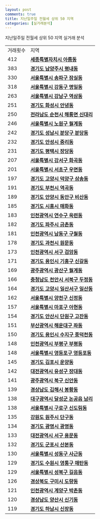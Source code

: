 ```yaml
---
layout: post
comments: true
title: 지난일주일 전월세 상위 50 지역
categories: [실거래분석]
---
```


지난일주일 전월세 상위 50 지역 실거래 분석

<table>
  <tr>
    <td>거래횟수</td>
    <td>지역</td>
  </tr>

  <tr>
    <td>412</td>
    <td colspan="4" style="font-weight: bold;"><a href="/실거래가/2021/05/28/36110.html">세종특별자치시 아름동</a></td>
  </tr>

  <tr>
    <td>383</td>
    <td colspan="4" style="font-weight: bold;"><a href="/실거래가/2021/05/28/41360.html">경기도 남양주시 평내동</a></td>
  </tr>

  <tr>
    <td>330</td>
    <td colspan="4" style="font-weight: bold;"><a href="/실거래가/2021/05/28/11710.html">서울특별시 송파구 잠실동</a></td>
  </tr>

  <tr>
    <td>318</td>
    <td colspan="4" style="font-weight: bold;"><a href="/실거래가/2021/05/28/11740.html">서울특별시 강동구 명일동</a></td>
  </tr>

  <tr>
    <td>263</td>
    <td colspan="4" style="font-weight: bold;"><a href="/실거래가/2021/05/28/11680.html">서울특별시 강남구 역삼동</a></td>
  </tr>

  <tr>
    <td>251</td>
    <td colspan="4" style="font-weight: bold;"><a href="/실거래가/2021/05/28/41590.html">경기도 화성시 안녕동</a></td>
  </tr>

  <tr>
    <td>250</td>
    <td colspan="4" style="font-weight: bold;"><a href="/실거래가/2021/05/28/46150.html">전라남도 순천시 해룡면 신대리</a></td>
  </tr>

  <tr>
    <td>246</td>
    <td colspan="4" style="font-weight: bold;"><a href="/실거래가/2021/05/28/11350.html">서울특별시 노원구 월계동</a></td>
  </tr>

  <tr>
    <td>242</td>
    <td colspan="4" style="font-weight: bold;"><a href="/실거래가/2021/05/28/41135.html">경기도 성남시 분당구 분당동</a></td>
  </tr>

  <tr>
    <td>232</td>
    <td colspan="4" style="font-weight: bold;"><a href="/실거래가/2021/05/28/41550.html">경기도 안성시 중리동</a></td>
  </tr>

  <tr>
    <td>231</td>
    <td colspan="4" style="font-weight: bold;"><a href="/실거래가/2021/05/28/41220.html">경기도 평택시 장당동</a></td>
  </tr>

  <tr>
    <td>207</td>
    <td colspan="4" style="font-weight: bold;"><a href="/실거래가/2021/05/28/11500.html">서울특별시 강서구 화곡동</a></td>
  </tr>

  <tr>
    <td>201</td>
    <td colspan="4" style="font-weight: bold;"><a href="/실거래가/2021/05/28/11650.html">서울특별시 서초구 우면동</a></td>
  </tr>

  <tr>
    <td>197</td>
    <td colspan="4" style="font-weight: bold;"><a href="/실거래가/2021/05/28/41281.html">경기도 고양시 덕양구 삼송동</a></td>
  </tr>

  <tr>
    <td>191</td>
    <td colspan="4" style="font-weight: bold;"><a href="/실거래가/2021/05/28/41190.html">경기도 부천시 역곡동</a></td>
  </tr>

  <tr>
    <td>189</td>
    <td colspan="4" style="font-weight: bold;"><a href="/실거래가/2021/05/28/41173.html">경기도 안양시 동안구 비산동</a></td>
  </tr>

  <tr>
    <td>185</td>
    <td colspan="4" style="font-weight: bold;"><a href="/실거래가/2021/05/28/41390.html">경기도 시흥시 매화동</a></td>
  </tr>

  <tr>
    <td>183</td>
    <td colspan="4" style="font-weight: bold;"><a href="/실거래가/2021/05/28/28185.html">인천광역시 연수구 옥련동</a></td>
  </tr>

  <tr>
    <td>182</td>
    <td colspan="4" style="font-weight: bold;"><a href="/실거래가/2021/05/28/41480.html">경기도 파주시 금촌동</a></td>
  </tr>

  <tr>
    <td>181</td>
    <td colspan="4" style="font-weight: bold;"><a href="/실거래가/2021/05/28/28200.html">인천광역시 남동구 구월동</a></td>
  </tr>

  <tr>
    <td>178</td>
    <td colspan="4" style="font-weight: bold;"><a href="/실거래가/2021/05/28/41290.html">경기도 과천시 원문동</a></td>
  </tr>

  <tr>
    <td>173</td>
    <td colspan="4" style="font-weight: bold;"><a href="/실거래가/2021/05/28/28260.html">인천광역시 서구 검암동</a></td>
  </tr>

  <tr>
    <td>171</td>
    <td colspan="4" style="font-weight: bold;"><a href="/실거래가/2021/05/28/41463.html">경기도 용인시 기흥구 신갈동</a></td>
  </tr>

  <tr>
    <td>169</td>
    <td colspan="4" style="font-weight: bold;"><a href="/실거래가/2021/05/28/29200.html">광주광역시 광산구 월계동</a></td>
  </tr>

  <tr>
    <td>166</td>
    <td colspan="4" style="font-weight: bold;"><a href="/실거래가/2021/05/28/44133.html">충청남도 천안시 서북구 두정동</a></td>
  </tr>

  <tr>
    <td>164</td>
    <td colspan="4" style="font-weight: bold;"><a href="/실거래가/2021/05/28/41287.html">경기도 고양시 일산서구 일산동</a></td>
  </tr>

  <tr>
    <td>162</td>
    <td colspan="4" style="font-weight: bold;"><a href="/실거래가/2021/05/28/11470.html">서울특별시 양천구 신정동</a></td>
  </tr>

  <tr>
    <td>157</td>
    <td colspan="4" style="font-weight: bold;"><a href="/실거래가/2021/05/28/11440.html">서울특별시 마포구 아현동</a></td>
  </tr>

  <tr>
    <td>154</td>
    <td colspan="4" style="font-weight: bold;"><a href="/실거래가/2021/05/28/41273.html">경기도 안산시 단원구 고잔동</a></td>
  </tr>

  <tr>
    <td>151</td>
    <td colspan="4" style="font-weight: bold;"><a href="/실거래가/2021/05/28/26350.html">부산광역시 해운대구 좌동</a></td>
  </tr>

  <tr>
    <td>150</td>
    <td colspan="4" style="font-weight: bold;"><a href="/실거래가/2021/05/28/41465.html">경기도 용인시 수지구 풍덕천동</a></td>
  </tr>

  <tr>
    <td>148</td>
    <td colspan="4" style="font-weight: bold;"><a href="/실거래가/2021/05/28/28237.html">인천광역시 부평구 부평동</a></td>
  </tr>

  <tr>
    <td>148</td>
    <td colspan="4" style="font-weight: bold;"><a href="/실거래가/2021/05/28/11560.html">서울특별시 영등포구 영등포동</a></td>
  </tr>

  <tr>
    <td>145</td>
    <td colspan="4" style="font-weight: bold;"><a href="/실거래가/2021/05/28/41570.html">경기도 김포시 운양동</a></td>
  </tr>

  <tr>
    <td>142</td>
    <td colspan="4" style="font-weight: bold;"><a href="/실거래가/2021/05/28/30200.html">대전광역시 유성구 장대동</a></td>
  </tr>

  <tr>
    <td>141</td>
    <td colspan="4" style="font-weight: bold;"><a href="/실거래가/2021/05/28/29170.html">광주광역시 북구 신안동</a></td>
  </tr>

  <tr>
    <td>139</td>
    <td colspan="4" style="font-weight: bold;"><a href="/실거래가/2021/05/28/48250.html">경상남도 김해시 봉황동</a></td>
  </tr>

  <tr>
    <td>138</td>
    <td colspan="4" style="font-weight: bold;"><a href="/실거래가/2021/05/28/27710.html">대구광역시 달성군 논공읍 남리</a></td>
  </tr>

  <tr>
    <td>138</td>
    <td colspan="4" style="font-weight: bold;"><a href="/실거래가/2021/05/28/11530.html">서울특별시 구로구 신도림동</a></td>
  </tr>

  <tr>
    <td>135</td>
    <td colspan="4" style="font-weight: bold;"><a href="/실거래가/2021/05/28/42130.html">강원도 원주시 단구동</a></td>
  </tr>

  <tr>
    <td>134</td>
    <td colspan="4" style="font-weight: bold;"><a href="/실거래가/2021/05/28/41210.html">경기도 광명시 광명동</a></td>
  </tr>

  <tr>
    <td>133</td>
    <td colspan="4" style="font-weight: bold;"><a href="/실거래가/2021/05/28/30170.html">대전광역시 서구 용문동</a></td>
  </tr>

  <tr>
    <td>132</td>
    <td colspan="4" style="font-weight: bold;"><a href="/실거래가/2021/05/28/41410.html">경기도 군포시 산본동</a></td>
  </tr>

  <tr>
    <td>130</td>
    <td colspan="4" style="font-weight: bold;"><a href="/실거래가/2021/05/28/11200.html">서울특별시 성동구 사근동</a></td>
  </tr>

  <tr>
    <td>129</td>
    <td colspan="4" style="font-weight: bold;"><a href="/실거래가/2021/05/28/41117.html">경기도 수원시 영통구 매탄동</a></td>
  </tr>

  <tr>
    <td>129</td>
    <td colspan="4" style="font-weight: bold;"><a href="/실거래가/2021/05/28/11290.html">서울특별시 성북구 길음동</a></td>
  </tr>

  <tr>
    <td>126</td>
    <td colspan="4" style="font-weight: bold;"><a href="/실거래가/2021/05/28/47190.html">경상북도 구미시 도량동</a></td>
  </tr>

  <tr>
    <td>121</td>
    <td colspan="4" style="font-weight: bold;"><a href="/실거래가/2021/05/28/28245.html">인천광역시 계양구 박촌동</a></td>
  </tr>

  <tr>
    <td>120</td>
    <td colspan="4" style="font-weight: bold;"><a href="/실거래가/2021/05/28/48330.html">경상남도 양산시 신기동</a></td>
  </tr>

  <tr>
    <td>119</td>
    <td colspan="4" style="font-weight: bold;"><a href="/실거래가/2021/05/28/41450.html">경기도 하남시 신장동</a></td>
  </tr>

</table>
